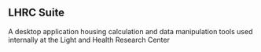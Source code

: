 ## LHRC Suite

A desktop application housing calculation and data manipulation tools used internally at the Light and Health Research Center 
